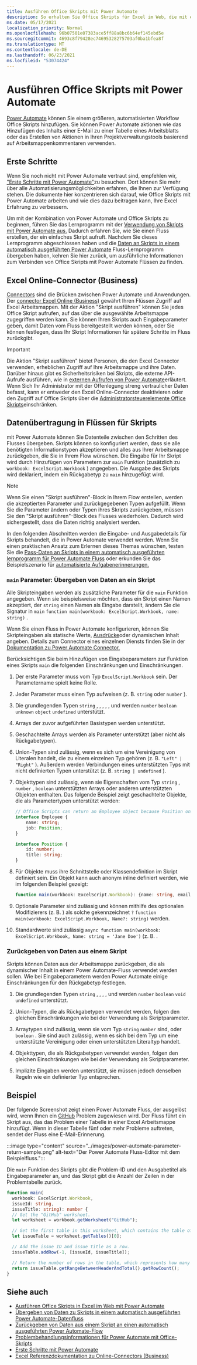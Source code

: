 ```yaml
---
title: Ausführen Office Skripts mit Power Automate
description: So erhalten Sie Office Skripts für Excel im Web, die mit einem Power Automate-Workflow arbeiten.
ms.date: 05/17/2021
localization_priority: Normal
ms.openlocfilehash: 96b07501e07383ace5ff88a8bc6b64ef145ebd5e
ms.sourcegitcommit: 4693c8f79428ec74695328275703af0ba1bfea8f
ms.translationtype: MT
ms.contentlocale: de-DE
ms.lasthandoff: 06/23/2021
ms.locfileid: "53074424"
---
```

# <a name="run-office-scripts-with-power-automate"></a>Ausführen Office Skripts mit Power Automate

[Power Automate](https://flow.microsoft.com) können Sie einem größeren, automatisierten Workflow Office Skripts hinzufügen. Sie können Power Automate aktionen wie das Hinzufügen des Inhalts einer E-Mail zu einer Tabelle eines Arbeitsblatts oder das Erstellen von Aktionen in Ihren Projektverwaltungstools basierend auf Arbeitsmappenkommentaren verwenden.

## <a name="get-started"></a>Erste Schritte

Wenn Sie noch nicht mit Power Automate vertraut sind, empfehlen wir, ["Erste Schritte mit Power Automate"](/power-automate/getting-started)zu besuchen. Dort können Sie mehr über alle Automatisierungsmöglichkeiten erfahren, die Ihnen zur Verfügung stehen. Die dokumente hier konzentrieren sich darauf, wie Office Skripts mit Power Automate arbeiten und wie dies dazu beitragen kann, Ihre Excel Erfahrung zu verbessern.

Um mit der Kombination von Power Automate und Office Skripts zu beginnen, führen Sie das Lernprogramm mit der [Verwendung von Skripts mit Power Automate aus.](../tutorials/excel-power-automate-manual.md) Dadurch erfahren Sie, wie Sie einen Fluss erstellen, der ein einfaches Skript aufruft. Nachdem Sie dieses Lernprogramm abgeschlossen haben und die [Daten an Skripts in einem automatisch ausgeführten Power Automate](../tutorials/excel-power-automate-trigger.md) Fluss-Lernprogramm übergeben haben, kehren Sie hier zurück, um ausführliche Informationen zum Verbinden von Office Skripts mit Power Automate Flüssen zu finden.

## <a name="excel-online-business-connector"></a>Excel Online-Connector (Business)

[Connectors](/connectors/connectors) sind die Brücken zwischen Power Automate und Anwendungen. Der [connector Excel Online (Business)](/connectors/excelonlinebusiness) gewährt Ihren Flüssen Zugriff auf Excel Arbeitsmappen. Mit der Aktion "Skript ausführen" können Sie jedes Office Skript aufrufen, auf das über die ausgewählte Arbeitsmappe zugegriffen werden kann. Sie können Ihren Skripts auch Eingabeparameter geben, damit Daten vom Fluss bereitgestellt werden können, oder Sie können festlegen, dass Ihr Skript Informationen für spätere Schritte im Fluss zurückgibt.

> [!IMPORTANT]
> Die Aktion "Skript ausführen" bietet Personen, die den Excel Connector verwenden, erheblichen Zugriff auf Ihre Arbeitsmappe und ihre Daten. Darüber hinaus gibt es Sicherheitsrisiken bei Skripts, die externe API-Aufrufe ausführen, wie in [externen Aufrufen von Power Automate](external-calls.md)erläutert. Wenn Sich Ihr Administrator mit der Offenlegung streng vertraulicher Daten befasst, kann er entweder den Excel Online-Connector deaktivieren oder den Zugriff auf Office Skripts über die [Administratorsteuerelemente Office Skripts](/microsoft-365/admin/manage/manage-office-scripts-settings)einschränken.

## <a name="data-transfer-in-flows-for-scripts"></a>Datenübertragung in Flüssen für Skripts

mit Power Automate können Sie Datenteile zwischen den Schritten des Flusses übergeben. Skripts können so konfiguriert werden, dass sie alle benötigten Informationstypen akzeptieren und alles aus Ihrer Arbeitsmappe zurückgeben, die Sie in Ihrem Flow wünschen. Die Eingabe für Ihr Skript wird durch Hinzufügen von Parametern zur `main` Funktion (zusätzlich zu `workbook: ExcelScript.Workbook` ) angegeben. Die Ausgabe des Skripts wird deklariert, indem ein Rückgabetyp zu `main` hinzugefügt wird.

> [!NOTE]
> Wenn Sie einen "Skript ausführen"-Block in Ihrem Flow erstellen, werden die akzeptierten Parameter und zurückgegebenen Typen aufgefüllt. Wenn Sie die Parameter ändern oder Typen ihres Skripts zurückgeben, müssen Sie den "Skript ausführen"-Block des Flusses wiederholen. Dadurch wird sichergestellt, dass die Daten richtig analysiert werden.

In den folgenden Abschnitten werden die Eingabe- und Ausgabedetails für Skripts behandelt, die in Power Automate verwendet werden. Wenn Sie einen praktischen Ansatz zum Erlernen dieses Themas wünschen, testen Sie die [Pass-Daten an Skripts in einem automatisch ausgeführten lernprogramm für Power Automate Fluss](../tutorials/excel-power-automate-trigger.md) oder erkunden Sie das Beispielszenario für [automatisierte Aufgabenerinnerungen.](../resources/scenarios/task-reminders.md)

### <a name="main-parameters-pass-data-to-a-script"></a>`main` Parameter: Übergeben von Daten an ein Skript

Alle Skripteingaben werden als zusätzliche Parameter für die `main` Funktion angegeben. Wenn sie beispielsweise möchten, dass ein Skript einen Namen akzeptiert, der `string` einen Namen als Eingabe darstellt, ändern Sie die Signatur in `main` `function main(workbook: ExcelScript.Workbook, name: string)` .

Wenn Sie einen Fluss in Power Automate konfigurieren, können Sie Skripteingaben als statische Werte, [Ausdrücke](/power-automate/use-expressions-in-conditions)oder dynamischen Inhalt angeben. Details zum Connector eines einzelnen Diensts finden Sie in der [Dokumentation zu Power Automate Connector.](/connectors/)

Berücksichtigen Sie beim Hinzufügen von Eingabeparametern zur Funktion eines Skripts `main` die folgenden Einschränkungen und Einschränkungen.

1. Der erste Parameter muss vom Typ `ExcelScript.Workbook` sein. Der Parametername spielt keine Rolle.

2. Jeder Parameter muss einen Typ aufweisen (z. B. `string` oder `number` ).

3. Die grundlegenden Typen `string` , , , , , und werden `number` `boolean` `unknown` `object` `undefined` unterstützt.

4. Arrays der zuvor aufgeführten Basistypen werden unterstützt.

5. Geschachtelte Arrays werden als Parameter unterstützt (aber nicht als Rückgabetypen).

6. Union-Typen sind zulässig, wenn es sich um eine Vereinigung von Literalen handelt, die zu einem einzelnen Typ gehören (z. B. `"Left" | "Right"` ). Außerdem werden Verbindungen eines unterstützten Typs mit nicht definierten Typen unterstützt (z. B. `string | undefined` ).

7. Objekttypen sind zulässig, wenn sie Eigenschaften vom Typ `string` , `number` , `boolean` unterstützten Arrays oder anderen unterstützten Objekten enthalten. Das folgende Beispiel zeigt geschachtelte Objekte, die als Parametertypen unterstützt werden:

    ```TypeScript
    // Office Scripts can return an Employee object because Position only contains strings and numbers.
    interface Employee {
        name: string;
        job: Position;
    }

    interface Position {
        id: number;
        title: string;
    }
    ```

8. Für Objekte muss ihre Schnittstelle oder Klassendefinition im Skript definiert sein. Ein Objekt kann auch anonym inline definiert werden, wie im folgenden Beispiel gezeigt:

    ```TypeScript
    function main(workbook: ExcelScript.Workbook): {name: string, email: string}
    ```

9. Optionale Parameter sind zulässig und können mithilfe des optionalen Modifizierers (z. B. ) als solche gekennzeichnet `?` `function main(workbook: ExcelScript.Workbook, Name?: string)` werden.

10. Standardwerte sind zulässig `async function main(workbook: ExcelScript.Workbook, Name: string = 'Jane Doe')` (z. B. .

### <a name="return-data-from-a-script"></a>Zurückgeben von Daten aus einem Skript

Skripts können Daten aus der Arbeitsmappe zurückgeben, die als dynamischer Inhalt in einem Power Automate-Fluss verwendet werden sollen. Wie bei Eingabeparametern werden Power Automate einige Einschränkungen für den Rückgabetyp festlegen.

1. Die grundlegenden Typen `string` , , , , und werden `number` `boolean` `void` `undefined` unterstützt.

2. Union-Typen, die als Rückgabetypen verwendet werden, folgen den gleichen Einschränkungen wie bei der Verwendung als Skriptparameter.

3. Arraytypen sind zulässig, wenn sie vom Typ `string` `number` sind, oder `boolean` . Sie sind auch zulässig, wenn es sich bei dem Typ um eine unterstützte Vereinigung oder einen unterstützten Literaltyp handelt.

4. Objekttypen, die als Rückgabetypen verwendet werden, folgen den gleichen Einschränkungen wie bei der Verwendung als Skriptparameter.

5. Implizite Eingaben werden unterstützt, sie müssen jedoch denselben Regeln wie ein definierter Typ entsprechen.

## <a name="example"></a>Beispiel

Der folgende Screenshot zeigt einen Power Automate Fluss, der ausgelöst wird, wenn Ihnen ein [GitHub](https://github.com/) Problem zugewiesen wird. Der Fluss führt ein Skript aus, das das Problem einer Tabelle in einer Excel Arbeitsmappe hinzufügt. Wenn in dieser Tabelle fünf oder mehr Probleme auftreten, sendet der Fluss eine E-Mail-Erinnerung.

:::image type="content" source="../images/power-automate-parameter-return-sample.png" alt-text="Der Power Automate Fluss-Editor mit dem Beispielfluss.":::

Die `main` Funktion des Skripts gibt die Problem-ID und den Ausgabetitel als Eingabeparameter an, und das Skript gibt die Anzahl der Zeilen in der Problemtabelle zurück.

```TypeScript
function main(
  workbook: ExcelScript.Workbook,
  issueId: string,
  issueTitle: string): number {
  // Get the "GitHub" worksheet.
  let worksheet = workbook.getWorksheet("GitHub");

  // Get the first table in this worksheet, which contains the table of GitHub issues.
  let issueTable = worksheet.getTables()[0];

  // Add the issue ID and issue title as a row.
  issueTable.addRow(-1, [issueId, issueTitle]);

  // Return the number of rows in the table, which represents how many issues are assigned to this user.
  return issueTable.getRangeBetweenHeaderAndTotal().getRowCount();
}
```

## <a name="see-also"></a>Siehe auch

- [Ausführen Office Skripts in Excel im Web mit Power Automate](../tutorials/excel-power-automate-manual.md)
- [Übergeben von Daten zu Skripts in einem automatisch ausgeführten Power Automate-Datenfluss](../tutorials/excel-power-automate-trigger.md)
- [Zurückgeben von Daten aus einem Skript an einen automatisch ausgeführten Power Automate-Flow](../tutorials/excel-power-automate-returns.md)
- [Problembehandlungsinformationen für Power Automate mit Office-Skripts](../testing/power-automate-troubleshooting.md)
- [Erste Schritte mit Power Automate](/power-automate/getting-started)
- [Excel Referenzdokumentation zu Online-Connectors (Business)](/connectors/excelonlinebusiness/)
